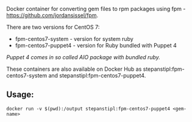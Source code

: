 Docker container for converting gem files to rpm packages using fpm -
https://github.com/jordansissel/fpm.

There are two versions for CentOS 7:
- fpm-centos7-system - version for system ruby
- fpm-centos7-puppet4 - version for Ruby bundled with Puppet 4

*Puppet 4 comes in so called AIO package with bundled ruby.*

These containers are also available on Docker Hub as
stepanstipl:fpm-centos7-system and stepanstipl:fpm-centos7-puppet4.

Usage:
------
`docker run -v $(pwd):/output stepanstipl:fpm-centos7-puppet4 <gem-name>`

